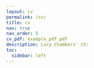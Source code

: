 ```yaml
---
layout: cv
permalink: /cv/
title: cv
nav: true
nav_order: 5
cv_pdf: example_pdf.pdf
description: Lucy Chambers' CV:
toc:
  sidebar: left
---
```

